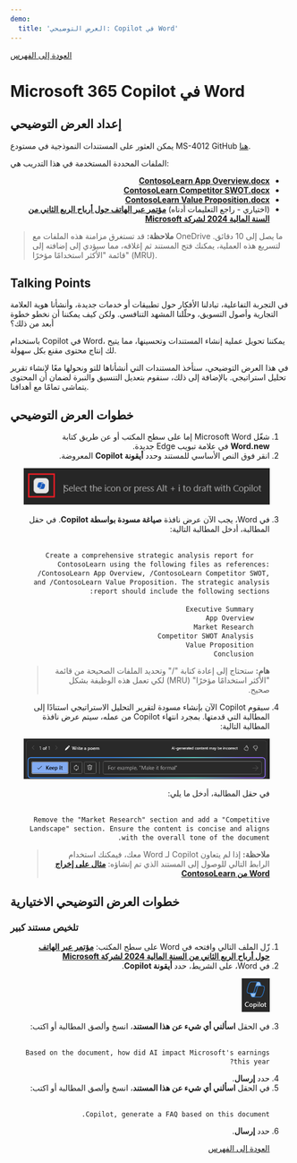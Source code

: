 ```yaml
---
demo:
  title: 'العرض التوضيحي: Copilot في Word'
---
```


[العودة إلى الفهرس](https://microsoftlearning.github.io/MS-4012-Microsoft-Copilot-Web-Based-Interactive-Experience-for-Executives/)

# Microsoft 365 Copilot في Word

## إعداد العرض التوضيحي

يمكن العثور على المستندات النموذجية في مستودع MS-4012 GitHub [هنا](https://github.com/MicrosoftLearning/MS-4012-Microsoft-Copilot-Unlocked/tree/master/Resourcefiles).

الملفات المحددة المستخدمة في هذا التدريب هي:
<ul dir='rtl'>
<li>
<a href="https://github.com/MicrosoftLearning/MS-4012-Microsoft-Copilot-Unlocked/raw/master/Resourcefiles/ContosoLearn%20App%20Overview.docx"><b>ContosoLearn App Overview.docx</b></a>
</li>
<li>
<a href="https://github.com/MicrosoftLearning/MS-4012-Microsoft-Copilot-Unlocked/raw/master/Resourcefiles/ContosoLearn%20Competitor%20SWOT.docx"><b>ContosoLearn Competitor SWOT.docx</b></a>
</li>
<li>
<a href="https://github.com/MicrosoftLearning/MS-4012-Microsoft-Copilot-Unlocked/raw/master/Resourcefiles/ContosoLearn%20Value%20Proposition.docx"><b>ContosoLearn Value Proposition.docx</b></a>
</li>
<li>
(اختياري - راجع التعليمات أدناه) <a href="https://github.com/MicrosoftLearning/MS-4012-Microsoft-Copilot-Unlocked/raw/master/Resourcefiles/Microsoft_FY24_Second_Quarter_Earnings_Conference_Call.docx"><b>مؤتمر عبر الهاتف حول أرباح الربع الثاني من السنة المالية 2024 لشركة Microsoft</b></a>
</li>
</ul>

> <b>ملاحظة:</b> قد تستغرق مزامنة هذه الملفات مع OneDrive ما يصل إلى 10 دقائق. لتسريع هذه العملية، يمكنك فتح المستند ثم إغلاقه، مما سيؤدي إلى إضافته إلى قائمة "الأكثر استخدامًا مؤخرًا" (MRU).

## Talking Points

في التجربة التفاعلية، تبادلنا الأفكار حول تطبيقات أو خدمات جديدة، وأنشأنا هوية العلامة التجارية وأصول التسويق، وحلّلنا المشهد التنافسي. ولكن كيف يمكننا أن نخطو خطوة أبعد من ذلك؟

باستخدام Copilot في Word، يمكننا تحويل عملية إنشاء المستندات وتحسينها، مما يتيح لك إنتاج محتوى مقنع بكل سهولة.

في هذا العرض التوضيحي، سنأخذ المستندات التي أنشأناها للتو ونحولها معًا لإنشاء تقرير تحليل استراتيجي. بالإضافة إلى ذلك، سنقوم بتعديل التنسيق والنبرة لضمان أن المحتوى يتماشى تمامًا مع أهدافنا.

## خطوات العرض التوضيحي
<ol dir='rtl'>
<li>
شغّل Microsoft Word إما على سطح المكتب أو عن طريق كتابة <b>Word.new</b> في علامة تبويب Edge جديدة.
</li>
<li>
انقر فوق النص الأساسي للمستند وحدد <b>أيقونة Copilot</b> المعروضة.
<p dir="rtl"><a href="https://github.com/MicrosoftLearning/MS-4012-Microsoft-Copilot-Web-Based-Interactive-Experience-for-Executives.ar-sa/blob/main/Instructions/Demos/Media/draft_with_copilot_icon.png"><img src="https://github.com/MicrosoftLearning/MS-4012-Microsoft-Copilot-Web-Based-Interactive-Experience-for-Executives.ar-sa/blob/main/Instructions/Demos/Media/draft_with_copilot_icon.png" alt="لقطة شاشة تظهر المسودة مع أيقونة Copilot."> </a></p>
</li>
<li>
في Word، يجب الآن عرض نافذة <b>صياغة مسودة بواسطة Copilot</b>. في حقل المطالبة، أدخل المطالبة التالية:

<pre><code>
    Create a comprehensive strategic analysis report for ContosoLearn using the following files as references: /ContosoLearn App Overview, /ContosoLearn Competitor SWOT, and /ContosoLearn Value Proposition. The strategic analysis report should include the following sections:
        
    Executive Summary
    App Overview
    Market Research
    Competitor SWOT Analysis
    Value Proposition
    Conclusion
</code></pre>

> <b>هام:</b> ستحتاج إلى إعادة كتابة "/" وتحديد الملفات الصحيحة من قائمة "الأكثر استخدامًا مؤخرًا" (MRU) لكي تعمل هذه الوظيفة بشكل صحيح.
</li>
<li>
سيقوم Copilot الآن بإنشاء مسودة لتقرير التحليل الاستراتيجي استنادًا إلى المطالبة التي قدمتها. بمجرد انتهاء Copilot من عمله، سيتم عرض نافذة المطالبة التالية:
<p dir="rtl"><a href="https://github.com/MicrosoftLearning/MS-4012-Microsoft-Copilot-Web-Based-Interactive-Experience-for-Executives.ar-sa/blob/main/Instructions/Demos/Media/keep_it_or_modify.png"><img src="https://github.com/MicrosoftLearning/MS-4012-Microsoft-Copilot-Web-Based-Interactive-Experience-for-Executives.ar-sa/blob/main/Instructions/Demos/Media/keep_it_or_modify.png" alt="لقطة شاشة تظهر الاحتفاظ بها في Copilot."> </a></p>
 </li>
 
 
 <p>في حقل المطالبة، أدخل ما يلي:</p>

<pre><code>
Remove the "Market Research" section and add a "Competitive Landscape" section. Ensure the content is concise and aligns with the overall tone of the document.
</code></pre>

> <b>ملاحظة:</b> إذا لم يتعاون Copilot لـ Word معك، فيمكنك استخدام الرابط التالي للوصول إلى المستند الذي تم إنشاؤه: <a href="https://github.com/MicrosoftLearning/MS-4012-Microsoft-Copilot-Unlocked/raw/master/Resourcefiles/ContosoLearn%20Example%20Word%20Output%20(not%20to%20be%20used).docx"><b>مثال على إخراج Word من ContosoLearn</b></a>
</li>
</ol>

## خطوات العرض التوضيحي الاختيارية

### تلخيص مستند كبير
<ol dir='rtl'>
<li>
زّل الملف التالي وافتحه في Word على سطح المكتب: <a href="https://github.com/MicrosoftLearning/MS-4012-Microsoft-Copilot-Unlocked/raw/master/Resourcefiles/Microsoft_FY24_Second_Quarter_Earnings_Conference_Call.docx"><b>مؤتمر عبر الهاتف حول أرباح الربع الثاني من السنة المالية 2024 لشركة Microsoft</b></a>

</li>
<li>
في Word، على الشريط، حدد <b>أيقونة Copilot</b>.
<p dir="rtl"><a href="https://github.com/MicrosoftLearning/MS-4012-Microsoft-Copilot-Web-Based-Interactive-Experience-for-Executives.ar-sa/blob/main/Instructions/Demos/Media/copilot_icon.png"><img src="https://github.com/MicrosoftLearning/MS-4012-Microsoft-Copilot-Web-Based-Interactive-Experience-for-Executives.ar-sa/blob/main/Instructions/Demos/Media/copilot_icon.png" alt="لقطة شاشة تظهر الاحتفاظ بها في Copilot."> </a></p>

</li>
<li>
في الحقل <b>اسألني أي شيء عن هذا المستند</b>، انسخ وألصق المطالبة أو اكتب: 

<pre><code>
Based on the document, how did AI impact Microsoft's earnings this year?
</code></pre>
</li>
<li>
حدد <b>إرسال</b>.  
</li>
<li>
في الحقل <b>اسألني أي شيء عن هذا المستند</b>، انسخ وألصق المطالبة أو اكتب: 

<pre><code>
Copilot, generate a FAQ based on this document.
</code></pre>
    
</li>
<li>
حدد <b>إرسال</b>.

[العودة إلى الفهرس](https://microsoftlearning.github.io/MS-4012-Microsoft-Copilot-Web-Based-Interactive-Experience-for-Executives/)
</li>
</ol>
